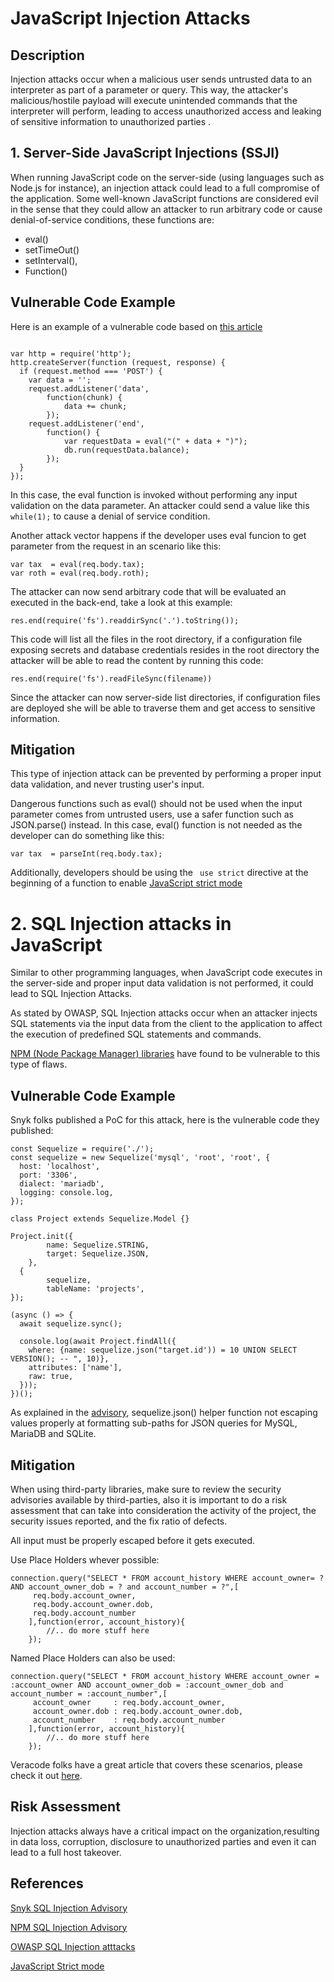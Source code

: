 # JavaScript Injection Attacks

## Description

Injection attacks occur when a malicious user sends untrusted data to an interpreter as part of a parameter or query. This way, the attacker's malicious/hostile payload will execute unintended commands that the interpreter will perform, leading to access unauthorized access and leaking of sensitive information to unauthorized parties .

## 1. Server-Side JavaScript Injections (SSJI)

When running JavaScript code on the server-side (using languages such as Node.js for instance), an injection attack could lead to a full compromise of the application. Some well-known JavaScript functions are considered evil in the sense that they could allow an attacker to run arbitrary code or cause denial-of-service conditions, these functions are:
* eval()
* setTimeOut()
* setInterval(),
* Function()

## Vulnerable Code Example

Here is an example of a vulnerable code based on [this article](https://hydrasky.com/network-security/server-side-javascript-injection-ssjs/)

```node

var http = require('http');
http.createServer(function (request, response) {
  if (request.method === 'POST') {
    var data = '';
    request.addListener('data', 
        function(chunk) { 
            data += chunk; 
        });
    request.addListener('end', 
        function() {
            var requestData = eval("(" + data + ")");
            db.run(requestData.balance);
        });
  }
});
```
In this case, the eval function is invoked without performing any input validation on the data parameter. An attacker could send a value like this ```while(1);``` to cause a denial of service condition.

Another attack vector happens if the developer uses eval funcion to get parameter from the request in an scenario like this:

```node
var tax  = eval(req.body.tax);
var roth = eval(req.body.roth);
```
The attacker can now send arbitrary code that will be evaluated an executed in the back-end, take a look at this example:

```node
res.end(require('fs').readdirSync('.').toString());
```
This code will list all the files in the root directory, if a configuration file exposing secrets and database credentials resides in the root directory the attacker will be able to read the content by running this code:
```node
res.end(require('fs').readFileSync(filename))
```
Since the attacker can now server-side list directories, if configuration files are deployed she will be able to traverse them and get access to sensitive information.

## Mitigation

This type of injection attack can be prevented by performing a proper input data validation, and never trusting user's input.

Dangerous functions such as eval() should not be used when the input parameter comes from untrusted users, use a safer function such as JSON.parse() instead.
In this case, eval() function is not needed as the developer can do something like this:

``` node
var tax  = parseInt(req.body.tax);
```
Additionally, developers should be using the ``` use strict``` directive at the beginning of a function to enable [JavaScript strict mode](https://developer.mozilla.org/en-US/docs/Web/JavaScript/Reference/Strict_mode)

# 2. SQL Injection attacks in JavaScript

Similar to other programming languages, when JavaScript code executes in the server-side and proper input data validation is not performed, it could lead to SQL Injection Attacks. 

As stated by OWASP, SQL Injection attacks occur when an attacker injects SQL statements via the input data from the client to the application to affect the execution of predefined SQL statements and commands.

[NPM (Node Package Manager) libraries](https://www.npmjs.com/advisories/1146) have found to be vulnerable to this type of flaws.

## Vulnerable Code Example

Snyk folks published a PoC for this attack, here is the vulnerable code they published:

```node
const Sequelize = require('./');
const sequelize = new Sequelize('mysql', 'root', 'root', {
  host: 'localhost',
  port: '3306',
  dialect: 'mariadb',
  logging: console.log,
});

class Project extends Sequelize.Model {}

Project.init({
        name: Sequelize.STRING,
        target: Sequelize.JSON,
    },
  {
        sequelize,
        tableName: 'projects',
});

(async () => {
  await sequelize.sync();

  console.log(await Project.findAll({
    where: {name: sequelize.json("target.id')) = 10 UNION SELECT VERSION(); -- ", 10)},
    attributes: ['name'],
    raw: true,
  }));
})();

```
As explained in the [advisory](https://snyk.io/vuln/SNYK-JS-SEQUELIZE-459751), sequelize.json() helper function not escaping values properly at formatting sub-paths for JSON queries for MySQL, MariaDB and SQLite.

## Mitigation

When using third-party libraries, make sure to review the security advisories available by third-parties, also it is important to do a risk assessment that can take into consideration the activity of the project, the security issues reported, and the fix ratio of defects.

All input must be properly escaped before it gets executed.

Use Place Holders whever possible:

```
connection.query("SELECT * FROM account_history WHERE account_owner= ? AND account_owner_dob = ? and account_number = ?",[
     req.body.account_owner,
     req.body.account_owner.dob,
     req.body.account_number
    ],function(error, account_history){
        //.. do more stuff here
    });

```

Named Place Holders can also be used:

```
connection.query("SELECT * FROM account_history WHERE account_owner = :account_owner AND account_owner_dob = :account_owner_dob and account_number = :account_number",[
     account_owner     : req.body.account_owner,
     account_owner.dob : req.body.account_owner.dob,
     account_number    : req.body.account_number
    ],function(error, account_history){
        //.. do more stuff here
    });

```

Veracode folks have a great article that covers these scenarios, please check it out [here](https://www.veracode.com/blog/secure-development/how-prevent-sql-injection-nodejs).

## Risk Assessment

Injection attacks always have a critical impact on the organization,resulting in data loss, corruption, disclosure to unauthorized parties and even it can lead to a full host takeover.

## References

[Snyk  SQL Injection Advisory](https://snyk.io/vuln/SNYK-JS-SEQUELIZE-459751)

[NPM SQL Injection Advisory](https://www.npmjs.com/advisories/1146)

[OWASP SQL Injection atttacks](https://owasp.org/www-community/attacks/SQL_Injection)

[JavaScript Strict mode](https://developer.mozilla.org/en-US/docs/Web/JavaScript/Reference/Strict_mode)


